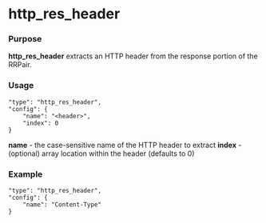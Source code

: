 # http_res_header

### Purpose

**http_res_header** extracts an HTTP header from the response portion of the RRPair.

### Usage

```
"type": "http_res_header",
"config": {
    "name": "<header>",
    "index": 0
}
```

**name** - the case-sensitive name of the HTTP header to extract
**index** - (optional) array location within the header (defaults to 0)

### Example

```
"type": "http_res_header",
"config": {
    "name": "Content-Type"
}
```

